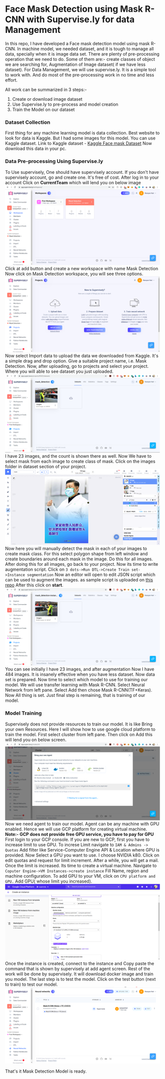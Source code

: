 ﻿ # Face Mask Detection using Mask R-CNN with Supervise.ly for data Management
In this repo, I have developed a Face mask detection model using mask R-CNN. In machine model, we needed dataset, and it is tough to manage all data, specially when it is image data set. There are plenty of pre-processing operation that we need to do. Some of them are:- create classes of object we are searching for, Augmentation of Image dataset( if we have less dataset).
For Data Management, we will use supervise.ly. It is a simple tool to work with. And do most of the pre-processing work in no time and less effort.

All work can be summarized in 3 steps:-

 1. Create or download image dataset
 2. Use Supervise.ly to pre-process and model creation
 3. Train the Model on our dataset
### Dataset Collection
First thing for any machine learning model is data collection. Best website to look for data is Kaggle. But I had some images for this model. You can use Kaggle dataset. 
Link to Kaggle dataset - [Kaggle Face mask Dataset](https://www.kaggle.com/shreyashwaghe/face-mask-dataset)
Now download this data in your pc.
### Data Pre-processing Using Supervise.ly
To Use supervisely, One should have supervisely account. If you don't have supervisely account, go and create one. It's free of cost.
After log in to your account
Click on **CurrentTeam**  which will lend you on below image
![Workspace](https://github.com/narayanhari/MLOPSTask6/blob/master/1.png)
Click at add button and create a new workspace with name Mask Detection
Now click on Mask Detection workspace, you will see three options.
![Upload Dataset](https://github.com/narayanhari/MLOPSTask6/blob/master/2.png)
Now select Import data to upload the data we downloaded from Kaggle. It's a simple drag and drop option. Give a suitable project name, i.e. Mask Detection.
Now, after uploading, go to projects and select your project. Where you will able to see dataset you just uploaded.  
![before augmantation](https://github.com/narayanhari/MLOPSTask6/blob/master/before%20augmantation.png)
I have 23 images, and the count is shown there as well.
Now We have to select mask from each image to create class of mask.
Click on the images folder in dataset section of your project.
![Mask selection](https://github.com/narayanhari/MLOPSTask6/blob/master/3.png)
Now here you will manually detect the mask in each of your images to create mask class. For this select polygon shape from left window and create boundaries around each mask in the image. Do this for all images.
After doing this for all images, go back to your project.
Now its time to write augmentation script. Click on `3 dots->Run DTL->Create Train set->Instance segmentation`
Now an editor will open to edit JSON script which can be used to augment the images. as sample script is uploaded on [this repo](https://github.com/narayanhari/MLOPSTask6/blob/master/augmantation_DTL.json)
After this click on **start**. 
![after augmantaion](https://github.com/narayanhari/MLOPSTask6/blob/master/after%20augmantation.png)
You can see initially I have 23 images, and after augmentation Now I have 484 images. It is insanely effective when you have less dataset.
Now data set is prepared.
Now time to select which model to use for training our model. We will use transfer learning with Mask R-CNN.
Select Neural Network from left pane. Select Add then chose Mask R-CNN(TF+Keras). 
Now All thing is set. Just final step is remaining, that is training of our model. 
### Model Training
Supervisely does not provide resources to train our model. It is like Bring your own Resources. Here I will show how to use google cloud platform to train the model.
First select cluster from left pane. Then click on Add this will lend you on below screen.
![adding agent](https://github.com/narayanhari/MLOPSTask6/blob/master/adding%20agent1.png)
Now we need agent to train our model.
Agent can be any machine with GPU enabled. Hence we will use GCP platform for creating virtual machine.
**Note:- GCP does not provide free GPU service, you have to pay for GPU**
First login to your GCP console.
If you are new to GCP, first you have to increase limit to use GPU.
To increse Limit navigate to `IAM & Admins -> Quotas` 
Add filter like Service-Computer Engine API & Location where GPU is provided.
Now Select a GPU you want to use. I choose NVIDIA k80. Click on edit quotas and request for limit increment.
After a while, you will get a mail.
Once the limit is increased. Its time to create a virtual machine.
Navigate to `Coputer Engine->VM Instances->create instance`
Fill Name, region and machine configuration.
To add GPU to your VM, click on `CPU platform and GPU.`
Add GPU( whose limit you increased).
![Cre virtual machine](https://github.com/narayanhari/MLOPSTask6/blob/master/6.png)
Once the instance is created, connect to the instance and Copy paste the command that is shown by supervisely at add agent screen.
Rest of the work will be done by supervisely. It will download docker image and train you model. 
The last step is to test the model. Click on the test button (next to train) to test our model.
![enter image description here](https://github.com/narayanhari/MLOPSTask6/blob/master/7.png)

That's it Mask Detection Model is ready.
